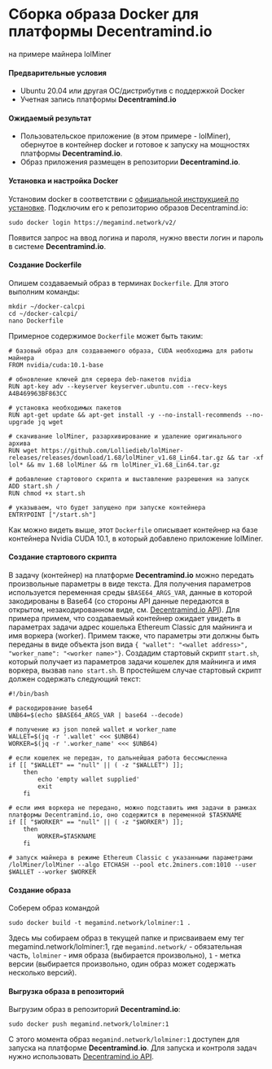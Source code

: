 # Сборка образа Docker для платформы Decentramind.io
на примере майнера lolMiner

#### Предварительные условия 
* Ubuntu 20.04 или другая ОС/дистрибутив с поддержкой Docker
* Учетная запись платформы **Decentramind.io**

#### Ожидаемый результат
* Пользовательское приложение (в этом примере - lolMiner), обернутое в контейнер docker и готовое к запуску на мощностях платформы **Decentramind.io**. 
* Образ приложения размещен в репозитории **Decentramind.io**.

#### Установка и настройка Docker
Установим docker в соответствии с [официальной инструкцией по установке](https://docs.docker.com/engine/install/ubuntu/).
Подключим его к репозиторию образов Decentramind.io:

```
sudo docker login https://megamind.network/v2/
```
Появится запрос на ввод логина и пароля, нужно ввести логин и пароль в системе **Decentramind.io**.

#### Создание Dockerfile
Опишем создаваемый образ в терминах ```Dockerfile```. Для этого выполним команды:

```
mkdir ~/docker-calcpi
cd ~/docker-calcpi/
nano Dockerfile
```

Примерное содержимое ```Dockerfile``` может быть таким:

```
# базовый образ для создаваемого образа, CUDA необходима для работы майнера
FROM nvidia/cuda:10.1-base

# обновление ключей для сервера deb-пакетов nvidia
RUN apt-key adv --keyserver keyserver.ubuntu.com --recv-keys A4B469963BF863CC

# установка необходимых пакетов
RUN apt-get update && apt-get install -y --no-install-recommends --no-upgrade jq wget

# скачивание lolMiner, разархивирование и удаление оригинального архива
RUN wget https://github.com/Lolliedieb/lolMiner-releases/releases/download/1.68/lolMiner_v1.68_Lin64.tar.gz && tar -xf lol* && mv 1.68 lolMiner && rm lolMiner_v1.68_Lin64.tar.gz

# добавление стартового скрипта и выставление разрешения на запуск
ADD start.sh /
RUN chmod +x start.sh

# указываем, что будет запущено при запуске контейнера
ENTRYPOINT ["/start.sh"]

```
Как можно видеть выше, этот ```Dockerfile``` описывает контейнер на базе контейнера Nvidia CUDA 10.1, в который добавлено приложение lolMiner.

#### Создание стартового скрипта 
В задачу (контейнер) на платформе **Decentramind.io** можно передать произвольные параметры в виде текста. Для получения параметров используется переменная среды ```$BASE64_ARGS_VAR```, данные в которой закодированы в Base64 (со стороны API данные передаются в открытом, незакодированном виде, см. [Decentramind.io API](https://github.com/Decentramind-io/API-SDK/blob/main/megamind.api.v1.public.json)). Для примера примем, что создаваемый контейнер ожидает увидеть в параметрах задачи адрес кошелька Ethereum Classic для майнинга и имя воркера (worker). Примем также, что параметры эти должны быть переданы в виде объекта json вида ``` { "wallet": "<wallet address>", "worker_name": "<worker name>"} ```. Создадим стартовый скрипт ```start.sh```, который получает из параметров задачи кошелек для майнинга и имя воркера, вызвав ```nano start.sh```. В простейшем случае стартовый скрипт должен содержать следующий текст:

```
#!/bin/bash

# раскодирование base64
UNB64=$(echo $BASE64_ARGS_VAR | base64 --decode)

# получение из json полей wallet и worker_name
WALLET=$(jq -r '.wallet' <<< $UNB64)
WORKER=$(jq -r '.worker_name' <<< $UNB64)

# если кошелек не передан, то дальнейшая работа бессмысленна
if [[ "$WALLET" == "null" || ( -z "$WALLET") ]];
	then
		echo 'empty wallet supplied'
		exit
	fi

# если имя воркера не передано, можно подставить имя задачи в рамках платформы Decentramind.io, оно содержится в переменной $TASKNAME
if [[ "$WORKER" == "null" || ( -z "$WORKER") ]];
	then
		WORKER=$TASKNAME
	fi

# запуск майнера в режиме Ethereum Classic с указанными параметрами
/lolMiner/lolMiner --algo ETCHASH --pool etc.2miners.com:1010 --user $WALLET --worker $WORKER

```

#### Создание образа
Соберем образ командой 
```
sudo docker build -t megamind.network/lolminer:1 .
```
Здесь мы собираем образ в текущей папке и присваиваем ему тег megamind.network/lolminer:1, где ```megamind.network/``` - обязательная часть, ```lolminer``` - имя образа (выбирается произвольно), ```1``` - метка версии (выбирается произвольно, один образ может содержать несколько версий).

#### Выгрузка образа в репозиторий
Выгрузим образ в репозиторий **Decentramind.io**:
```
sudo docker push megamind.network/lolminer:1
```
С этого момента образ ```megamind.network/lolminer:1``` доступен для запуска на платформе **Decentramind.io**. Для запуска и контроля задач нужно использовать [Decentramind.io API](https://github.com/Decentramind-io/API-SDK/blob/main/megamind.api.v1.public.json).